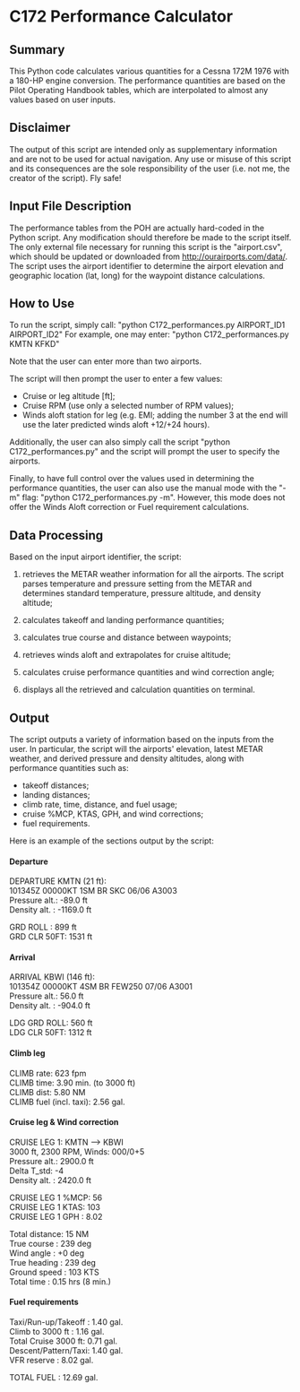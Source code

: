 # C172 Performance Calculator


## Summary 

This Python code calculates various quantities for a Cessna 172M 1976 with a
180-HP engine conversion. The performance quantities are based on the Pilot
Operating Handbook tables, which are interpolated to almost any values based on
user inputs. 

## Disclaimer

The output of this script are intended only as supplementary information and are
not to be used for actual navigation. Any use or misuse of this script and its
consequences are the sole responsibility of the user (i.e. not me, the creator
of the script). Fly safe!


## Input File Description

The performance tables from the POH are actually hard-coded in the Python
script. Any modification should therefore be made to the script itself. The
only external file necessary for running this script is the "airport.csv", which
should be updated or downloaded from http://ourairports.com/data/.  The script 
uses the airport identifier to determine the airport elevation and geographic 
location (lat, long) for the waypoint distance calculations.



## How to Use

To run the script, simply call: "python C172_performances.py AIRPORT_ID1 AIRPORT_ID2"
For example, one may enter:  "python C172_performances.py KMTN KFKD"

Note that the user can enter more than two airports.

The script will then prompt the user to enter a few values:

* Cruise or leg altitude [ft];  
* Cruise RPM (use only a selected number of RPM values);  
* Winds aloft station for leg (e.g. EMI; adding the number 3 at the end will use
  the later predicted winds aloft +12/+24 hours).

Additionally, the user can also simply call the script "python
C172_performances.py" and the script will prompt the user to specify the
airports.

Finally, to have full control over the values used in determining the
performance quantities, the user can also use the manual mode with the "-m"
flag: "python C172_performances.py -m". However, this mode does not offer the
Winds Aloft correction or Fuel requirement calculations.


## Data Processing

Based on the input airport identifier, the script: 

1. retrieves the METAR weather information for all the airports.  The script
parses temperature and pressure setting from the METAR and determines standard
temperature, pressure altitude, and density altitude;

2. calculates takeoff and landing performance quantities;

3. calculates true course and distance between waypoints;

4. retrieves winds aloft and extrapolates for cruise altitude;

5. calculates cruise performance quantities and wind correction angle;

6. displays all the retrieved and calculation quantities on terminal.



## Output

The script outputs a variety of information based on the inputs from the
user. In particular, the script will the airports' elevation, latest METAR
weather, and derived pressure and density altitudes, along with performance
quantities such as:

* takeoff distances;
* landing distances;
* climb rate, time, distance, and fuel usage;
* cruise %MCP, KTAS, GPH, and wind corrections;
* fuel requirements.

Here is an example of the sections output by the script:

#### Departure

DEPARTURE KMTN (21 ft):  
101345Z 00000KT 1SM BR SKC 06/06 A3003   
Pressure alt.: -89.0 ft  
Density alt. : -1169.0 ft  

GRD ROLL    : 899 ft  
GRD CLR 50FT: 1531 ft  


#### Arrival

ARRIVAL KBWI (146 ft):  
101354Z 00000KT 4SM BR FEW250 07/06 A3001   
Pressure alt.: 56.0 ft  
Density alt. : -904.0 ft  

LDG GRD ROLL: 560 ft  
LDG CLR 50FT: 1312 ft  



#### Climb leg

CLIMB rate: 623 fpm  
CLIMB time:  3.90 min. (to 3000 ft)  
CLIMB dist:  5.80 NM  
CLIMB fuel (incl. taxi): 2.56 gal.  


#### Cruise leg & Wind correction

CRUISE LEG 1: KMTN --> KBWI  
3000 ft,  2300 RPM, Winds: 000/0+5  
Pressure alt.: 2900.0 ft  
Delta T_std: -4  
Density alt. : 2420.0 ft  

CRUISE LEG 1 %MCP: 56  
CRUISE LEG 1 KTAS: 103  
CRUISE LEG 1 GPH :  8.02   

Total distance: 15 NM  
True course   : 239 deg  
Wind angle    : +0 deg  
True heading  : 239 deg  
Ground speed  : 103 KTS  
Total time    : 0.15 hrs (8 min.)  



#### Fuel requirements

Taxi/Run-up/Takeoff :  1.40 gal.  
Climb to 3000 ft    :  1.16 gal.  
Total Cruise 3000 ft:  0.71 gal.  
Descent/Pattern/Taxi:  1.40 gal.  
VFR reserve         :  8.02 gal.  

TOTAL FUEL          : 12.69 gal.  
